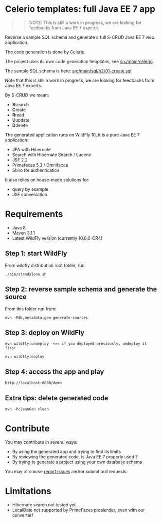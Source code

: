 # Celerio templates: full Java EE 7 app

>>
>> NOTE: This is still a work in progress, we are looking for feedbacks from Java EE 7 experts.
>> 

Reverse a sample SQL schema and generate a full S-CRUD Java EE 7 web application.

The code generation is done by [Celerio](http://www.jaxio.com/en/).

The project uses its own code generation templates, see [src/main/celerio](src/main/celerio).

The sample SQL schema is here: [src/main/sql/h2/01-create.sql](src/main/sql/h2/01-create.sql)

Note that this is still a work in progress, we are looking for feedbacks from Java EE 7 experts.

By S-CRUD we mean:

* **S**search
* **C**reate
* **R**read
* **U**update
* **D**delete

The generated application runs on WildFly 10, it is a pure Java EE 7 application:

* JPA with Hibernate
* Search with Hibernate Search / Lucene
* JSF 2.2
* Primefaces 5.3 / Omnifaces
* Shiro for authentication

It also relies on house-made solutions for:

* query by example
* JSF conversation

# Requirements

* Java 8
* Maven 3.1.1
* Latest WildFly version (currently 10.0.0-CR4)

## Step 1: start WildFly

From wildfly distribution root folder, run:

    ./bin/standalone.sh
    
## Step 2: reverse sample schema and generate the source
    
From this folder run from:

    mvn -Pdb,metadata,gen generate-sources

## Step 3: deploy on WildFly

    mvn wildfly:undeploy  <== if you deployed previously, undeploy it first

    mvn wildfly:deploy

## Step 4: access the app and play

    http://localhost:8080/demo

## Extra tips: delete generated code

    mvn -PcleanGen clean

# Contribute

You may contribute in several ways:

* By using the generated app and trying to find its limits
* By reviewing the generated code, is Java EE 7 properly used ?
* By trying to generate a project using your own database schema

You may of course [report issues](issues) and/or submit pull requests.

# Limitations

* Hibernate search not tested yet
* LocalDate not supported by PrimeFaces p:calendar, even with our converter!

